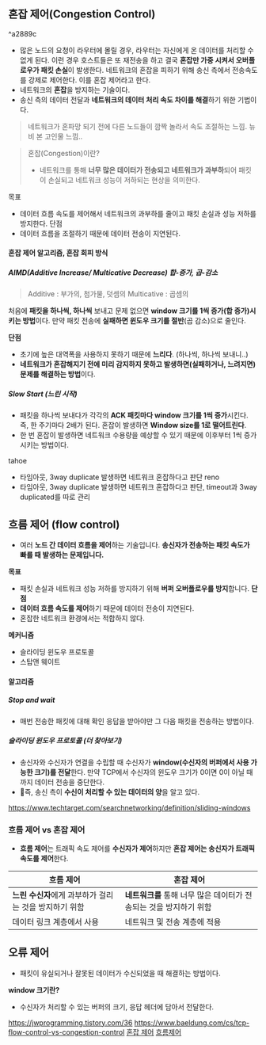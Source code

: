 
## 혼잡 제어(Congestion Control)

^a2889c
- 많은 노드의 요청이 라우터에 몰릴 경우, 라우터는 자신에게 온 데이터를 처리할 수 없게 된다. 이런 경우 호스트들은 또 재전송을 하고 결국 **혼잡만 가중 시켜서 오버플로우가 패킷 손실**이 발생한다. 네트워크의 혼잡을 피하기 위해 송신 측에서 전송속도를 강제로 제어한다. 이를 혼잡 제어라고 한다.
- 네트워크의 **혼잡**을 방지하는 기술이다.
- 송신 측의 데이터 전달과 **네트워크의 데이터 처리 속도 차이를 해결**하기 위한 기법이다.

> 네트워크가 혼파망 되기 전에 다른 노드들이 깜짝 놀라서 속도 조절하는 느낌. 뉴비 본 고인물 느낌..

> 혼잡(Congestion)이란?
> - 네트워크를 통해 **너무 많은 데이터가 전송되고 네트워크가 과부하**되어 패킷이 손실되고 네트워크 성능이 저하되는 현상을 의미한다.

목표
- 데이터 흐름 속도를 제어해서 네트워크의 과부하를 줄이고 패킷 손실과 성능 저하를 방지한다.
단점
- 데이터 흐름을 조절하기 때문에 데이터 전송이 지연된다.

#### 혼잡 제어 알고리즘, 혼잡 회피 방식
##### AIMD(Additive Increase/ Multicative Decrease) 합-증가, 곱-감소

> Additive
> : 부가의, 첨가물, 덧셈의
> Multicative
> : 곱셈의

처음에 **패킷을 하나씩, 하나씩** 보내고 문제 없으면 **window 크기를 1씩 증가(합 증가)시키는 방법**이다. 만약 패킷 전송에 **실패하면 윈도우 크기를 절반**(곱 감소)으로 줄인다.

**단점**
- 초기에 높은 대역폭을 사용하지 못하기 때문에 **느리다**. (하나씩, 하나씩 보내니..)
- **네트워크가 혼잡해지기 전에 미리 감지하지 못하고 발생하면(실패하거나, 느려지면) 문제를 해결하는 방법**이다.

##### Slow Start (느린 시작)
- 패킷을 하나씩 보내다가 각각의 **ACK 패킷마다 window 크기를 1씩 증가**시킨다. 즉, 한 주기마다 2배가 된다. 혼잡이 발생하면 **Window size를 1로 떨어트린다**.
- 한 번 혼잡이 발생하면 네트워크 수용량을 예상할 수 있기 때문에 이후부터 1씩 증가시키는 방법이다.


tahoe
- 타임아웃, 3way duplicate 발생하면 네트워크 혼잡하다고 판단 
reno
- 타임아웃, 3way duplicate 발생하면 네트워크 혼잡하다고 판단, timeout과 3way duplicated를 따로 관리


## 흐름 제어 (flow control)
- 여러 **노드 간 데이터 흐름을 제어**하는 기술입니다. **송신자가 전송하는 패킷 속도가 빠를 때 발생하는 문제입니다.**

**목표**
- 패킷 손실과 네트워크 성능 저하를 방지하기 위해 **버퍼 오버플로우를 방지**합니다.
**단점**
- **데이터 흐름 속도를 제어**하기 때문에 데이터 전송이 지연된다.
- 혼잡한 네트워크 환경에서는 적합하지 않다. 

**메커니즘**
- 슬라이딩 윈도우 프로토콜
- 스탑앤 웨이트

#### 알고리즘

##### Stop and wait
- 매번 전송한 패킷에 대해 확인 응답을 받아야만 그 다음 패킷을 전송하는 방법이다.

##### 슬라이딩 윈도우 프로토콜 (더 찾아보기)
- 송신자와 수신자가 연결을 수립할 때 수신자가 **window(수신자의 버퍼에서 사용 가능한 크기)를 전달**한다. 만약 TCP에서 수신자의 윈도우 크기가 0이면 0이 아닐 때까지 데이터 전송을 중단한다.
- 즉, 송신 측이 **수신이 처리할 수 있는 데이터의 양**을 알고 있다.

https://www.techtarget.com/searchnetworking/definition/sliding-windows


### 흐름 제어 vs 혼잡 제어
- **흐름 제어**는 트래픽 속도 제어를 **수신자가 제어**하지만 **혼잡 제어는 송신자가 트래픽 속도를 제어**한다.

| 흐름 제어                            | 혼잡 제어                                   |
| -------------------------------- | --------------------------------------- |
| **느린 수신자**에게 과부하가 걸리는 것을 방지하기 위함 | **네트워크를** 통해 너무 많은 데이터가 전송되는 것을 방지하기 위함 |
| 데이터 링크 계층에서 사용                   | 네트워크 및 전송 계층에 적용                        |

## 오류 제어
- 패킷이 유실되거나 잘못된 데이터가 수신되었을 때 해결하는 방법이다.


**window 크기란?**
- 수신자가 처리할 수 있는 버퍼의 크기, 응답 헤더에 담아서 전달한다.


https://jwprogramming.tistory.com/36
https://www.baeldung.com/cs/tcp-flow-control-vs-congestion-control
[혼잡 제어](https://evan-moon.github.io/2019/11/26/tcp-congestion-control/)
[흐름제어](https://evan-moon.github.io/2019/11/22/tcp-flow-control-error-control/)